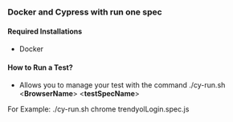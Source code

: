 ### Docker and Cypress with run one spec


#### Required Installations
* Docker

#### How to Run a Test?
* Allows you to manage your test with the command ./cy-run.sh <**BrowserName**> <**testSpecName**>

For Example: ./cy-run.sh chrome trendyolLogin.spec.js


